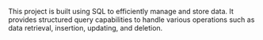 This project is built using SQL to efficiently manage and store data. It provides structured query capabilities to handle various operations such as data retrieval, insertion, updating, and deletion.
